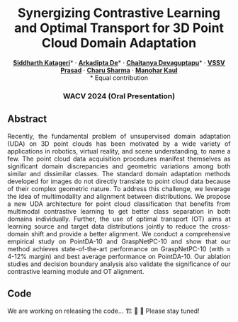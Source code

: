 <p align="center">

  <h1 align="center">Synergizing Contrastive Learning and Optimal Transport for 3D Point Cloud Domain Adaptation</h1>
  <!-- authors -->
  <p align="center">
    <a href="https://siddharthkatageri.github.io/"><strong>Siddharth Katageri</strong></a>*
    ·
    <a href="https://github.com/Arko98"><strong>Arkadipta De</strong></a>*
    ·
    <a href="http://chaitanya.one/"><strong>Chaitanya Devaguptapu</strong></a>*
    ·
    <a href=""><strong>VSSV Prasad</strong></a>
    ·
    <a href="https://sites.google.com/site/charusharmacseiith/"><strong>Charu Sharma</strong></a>
    ·
    <a href="https://scholar.google.dk/citations?user=jNroyK4AAAAJ&hl=en"><strong>Manohar Kaul</strong></a>
  <br>
    * Equal contribution
  <br>
  <!-- conference -->
  <h3 align="center">WACV 2024 (Oral Presentation)</h3>
</p>

## Abstract
<p align="justify">
Recently, the fundamental problem of unsupervised domain adaptation (UDA) on 3D point clouds has been motivated by a wide variety of applications in robotics, virtual reality, and scene understanding, to name a few. The point cloud data acquisition procedures manifest themselves as significant domain discrepancies and geometric variations among both similar and dissimilar classes. The standard domain adaptation methods developed for images do not directly translate to point cloud data because of their complex geometric nature. To address this challenge, we leverage the idea of multimodality and alignment between distributions. We propose a new UDA architecture for point cloud classification that benefits from multimodal contrastive learning to get better class separation in both domains individually. Further, the use of optimal transport (OT) aims at learning source and target data distributions jointly to reduce the cross-domain shift and provide a better alignment. We conduct a comprehensive empirical study on PointDA-10 and GraspNetPC-10 and show that our method achieves state-of-the-art performance on GraspNetPC-10 (with ≈ 4-12% margin) and best average performance on PointDA-10. Our ablation studies and decision boundary analysis also validate the significance of our contrastive learning module and OT alignment.
</p>

## Code
We are working on releasing the code... 🏗️ 🚧 🔨 Please stay tuned!
